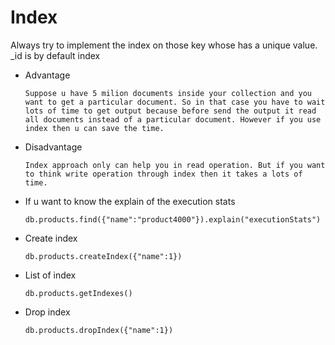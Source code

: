 # Index

Always try to implement the index on those key whose has a unique value. 
_id is by default index

- Advantage
    ```
    Suppose u have 5 milion documents inside your collection and you want to get a particular document. So in that case you have to wait lots of time to get output because before send the output it read all documents instead of a particular document. However if you use index then u can save the time.
    ``` 

- Disadvantage
    ```
    Index approach only can help you in read operation. But if you want to think write operation through index then it takes a lots of time.
    ```

- If u want to know the explain of the execution stats
    ```
    db.products.find({"name":"product4000"}).explain("executionStats")
    ```

- Create index
    ```
    db.products.createIndex({"name":1})
    ```

- List of index
    ```
    db.products.getIndexes()
    ```

- Drop index
    ```
    db.products.dropIndex({"name":1})
    ```
